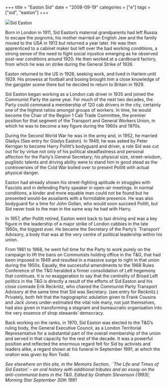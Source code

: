 +++
title = "Easton Sid"
date = "2008-09-19"
categories = ["e"]
tags = ["sid", "easton"]
+++

![](http://79.170.40.183/grahamstevenson.me.uk/images/stories/Easton%20Sid(1).jpg)Sid Easton

Born in London in 1911, Sid Easton’s maternal grandparents had left Russia to escape the pogroms; his mother married an English Jew and the family moved to the USA in 1913 but returned a year later. He was then apprenticed to a cabinet maker but left over the bad working conditions, a strong sense of the need to fight social injustice emerging as he observed post-war conditions around 1920. He then worked at a cardboard factory, from which he was on strike during the General Strike of 1926. 

Easton returned to the US in 1926, seeking work, and lived in Harlem until 1929. His prowess at football and boxing brought him a close knowledge of the gangster scene there but he decided to return to Britain in 1929.

Sid Easton began working as a London cab driver in 1935 and joined the Communist Party the same year. For much of the next two decades, the Party could command a membership of 120 cab drivers in the city, certainly one of the highest ratios amongst groups of workers. In time, he would become the Chair of the Region 1 Cab Trade Committee, the premier position for that segment of the Transport and General Workers Union, in which he was to become a key figure during the 1960s and 1970s.

During the Second World War he was in the army and, in 1952, he married Gladys (See entry for Gladys Easton). In 1949, he was asked by Peter Kerrigan to become Harry Pollitt’s bodyguard and driver, a role Sid was cut out for by virtue not only of his political steadfastness and personal affection for the Party’s General Secretary; his physical size, street-wisdom, pugilistic talents and driving ability were to stand him in good stead as the controversies of the Cold War boiled over to present Pollitt with actual physical danger.

Easton had already shown his street-fighting aptitude in struggles with Fascists and in defending Party speaker in open-air meetings. In normal conditions, a kinder and more equable man could not be found but he presented would-be assailants with a formidable presence. He was also bodyguard for a time for John Gollan, who would soon succeed Pollitt, but Sid never took to the man in the same way he had with Harry.   

In 1957, after Pollitt retired, Easton went back to taxi driving and was a key figure in the leadership of a major strike of London cabbies in the late 1950s, the biggest ever. He became the Secretary of the Party’s \`Transport’ Advisory, a body that was at the very centre of political leadership within his union. 

From 1961 to 1968, he went full time for the Party to work purely on the campaign to lift the bans on Communists holding office in the T&G, that had been imposed in 1949 and resulted in a massive surge to right in that union during the 1950s. Equally, the successful amendments to the 1968 Rules Conference of the T&G heralded a firmer consolidation of Left hegemony that continues. It is no exaggeration to say that the centrality of Broad Left politics in the T&G is directly a result of the efforts of Sid Easton and his close comrade Erik Recknitz, who chaired the Communist Party Transport Advisory at the same time that Sid was Secretary. (see entry for Recknitz.) Privately, both felt that the hagiographic adulation given to Frank Cousins and Jack Jones under-estimated the vital role many, not just themselves, had also given in transforming a stagnant and bureaucratic organisation into the very essence of shop stewards’ democracy.

Back working on the ranks, in 1970, Sid Easton was elected to the T&G’s ruling body, the General Executive Council, as a London Territorial Representative for a substantial part of the overall membership of the union and served in that capacity for the rest of the decade. It was a powerful position and reflected the enormous regard felt for Sid by activists and leaders alike, a regard shown at his funeral in September 1991, at which the oration was given by Ron Todd.   

_See elsewhere on this site, in the Memoirs Section,  \`The Life and Times of Sid Easton’ – an oral history with additional tributes and an essay on the anti-communist bans in the T&G. Edited by Graham Stevenson (1993); Morning Star September 30th 1991_
